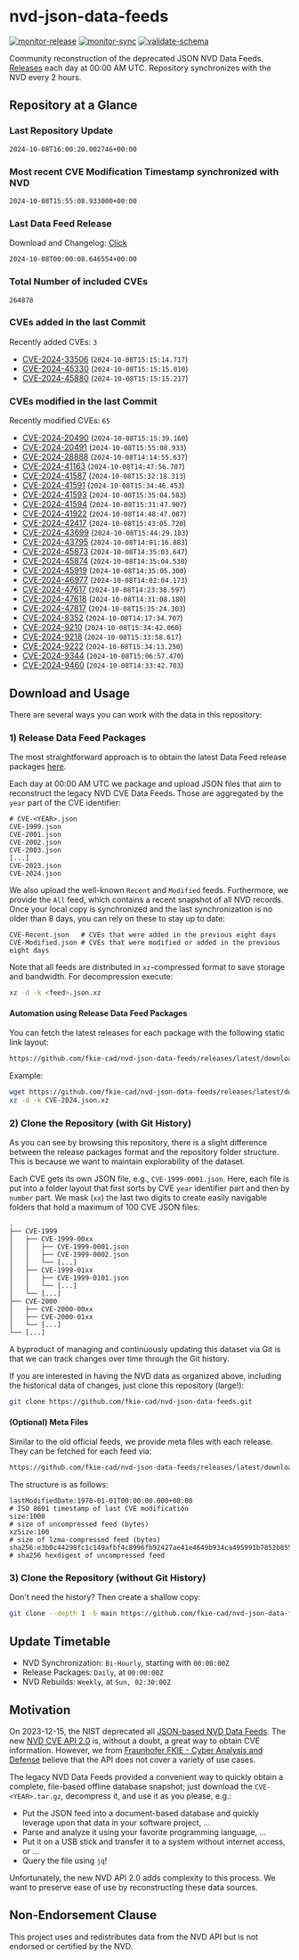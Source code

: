 # nvd-json-data-feeds

[![monitor-release](https://github.com/fkie-cad/nvd-json-data-feeds/actions/workflows/monitor_release.yml/badge.svg)](https://github.com/fkie-cad/nvd-json-data-feeds/actions/workflows/monitor_release.yml)
[![monitor-sync](https://github.com/fkie-cad/nvd-json-data-feeds/actions/workflows/monitor_sync.yml/badge.svg)](https://github.com/fkie-cad/nvd-json-data-feeds/actions/workflows/monitor_sync.yml)
[![validate-schema](https://github.com/fkie-cad/nvd-json-data-feeds/actions/workflows/validate_schema.yml/badge.svg)](https://github.com/fkie-cad/nvd-json-data-feeds/actions/workflows/validate_schema.yml)

Community reconstruction of the deprecated JSON NVD Data Feeds.
[Releases](https://github.com/fkie-cad/nvd-json-data-feeds/releases/latest) each day at 00:00 AM UTC.
Repository synchronizes with the NVD every 2 hours.

## Repository at a Glance

### Last Repository Update

```plain
2024-10-08T16:00:20.002746+00:00
```

### Most recent CVE Modification Timestamp synchronized with NVD

```plain
2024-10-08T15:55:08.933000+00:00
```

### Last Data Feed Release

Download and Changelog: [Click](https://github.com/fkie-cad/nvd-json-data-feeds/releases/latest)

```plain
2024-10-08T00:00:08.646554+00:00
```

### Total Number of included CVEs

```plain
264878
```

### CVEs added in the last Commit

Recently added CVEs: `3`

- [CVE-2024-33506](CVE-2024/CVE-2024-335xx/CVE-2024-33506.json) (`2024-10-08T15:15:14.717`)
- [CVE-2024-45330](CVE-2024/CVE-2024-453xx/CVE-2024-45330.json) (`2024-10-08T15:15:15.010`)
- [CVE-2024-45880](CVE-2024/CVE-2024-458xx/CVE-2024-45880.json) (`2024-10-08T15:15:15.217`)


### CVEs modified in the last Commit

Recently modified CVEs: `65`

- [CVE-2024-20490](CVE-2024/CVE-2024-204xx/CVE-2024-20490.json) (`2024-10-08T15:15:39.160`)
- [CVE-2024-20491](CVE-2024/CVE-2024-204xx/CVE-2024-20491.json) (`2024-10-08T15:55:08.933`)
- [CVE-2024-28888](CVE-2024/CVE-2024-288xx/CVE-2024-28888.json) (`2024-10-08T14:14:55.637`)
- [CVE-2024-41163](CVE-2024/CVE-2024-411xx/CVE-2024-41163.json) (`2024-10-08T14:47:56.787`)
- [CVE-2024-41587](CVE-2024/CVE-2024-415xx/CVE-2024-41587.json) (`2024-10-08T15:32:18.313`)
- [CVE-2024-41591](CVE-2024/CVE-2024-415xx/CVE-2024-41591.json) (`2024-10-08T15:34:46.453`)
- [CVE-2024-41593](CVE-2024/CVE-2024-415xx/CVE-2024-41593.json) (`2024-10-08T15:35:04.583`)
- [CVE-2024-41594](CVE-2024/CVE-2024-415xx/CVE-2024-41594.json) (`2024-10-08T15:31:47.907`)
- [CVE-2024-41922](CVE-2024/CVE-2024-419xx/CVE-2024-41922.json) (`2024-10-08T14:48:47.087`)
- [CVE-2024-42417](CVE-2024/CVE-2024-424xx/CVE-2024-42417.json) (`2024-10-08T15:43:05.720`)
- [CVE-2024-43699](CVE-2024/CVE-2024-436xx/CVE-2024-43699.json) (`2024-10-08T15:44:29.183`)
- [CVE-2024-43795](CVE-2024/CVE-2024-437xx/CVE-2024-43795.json) (`2024-10-08T14:01:16.883`)
- [CVE-2024-45873](CVE-2024/CVE-2024-458xx/CVE-2024-45873.json) (`2024-10-08T14:35:03.647`)
- [CVE-2024-45874](CVE-2024/CVE-2024-458xx/CVE-2024-45874.json) (`2024-10-08T14:35:04.530`)
- [CVE-2024-45919](CVE-2024/CVE-2024-459xx/CVE-2024-45919.json) (`2024-10-08T14:35:05.300`)
- [CVE-2024-46977](CVE-2024/CVE-2024-469xx/CVE-2024-46977.json) (`2024-10-08T14:02:04.173`)
- [CVE-2024-47617](CVE-2024/CVE-2024-476xx/CVE-2024-47617.json) (`2024-10-08T14:23:38.597`)
- [CVE-2024-47618](CVE-2024/CVE-2024-476xx/CVE-2024-47618.json) (`2024-10-08T14:31:08.180`)
- [CVE-2024-47817](CVE-2024/CVE-2024-478xx/CVE-2024-47817.json) (`2024-10-08T15:35:24.303`)
- [CVE-2024-8352](CVE-2024/CVE-2024-83xx/CVE-2024-8352.json) (`2024-10-08T14:17:34.707`)
- [CVE-2024-9210](CVE-2024/CVE-2024-92xx/CVE-2024-9210.json) (`2024-10-08T15:34:42.060`)
- [CVE-2024-9218](CVE-2024/CVE-2024-92xx/CVE-2024-9218.json) (`2024-10-08T15:33:58.617`)
- [CVE-2024-9222](CVE-2024/CVE-2024-92xx/CVE-2024-9222.json) (`2024-10-08T15:34:13.250`)
- [CVE-2024-9344](CVE-2024/CVE-2024-93xx/CVE-2024-9344.json) (`2024-10-08T15:06:57.470`)
- [CVE-2024-9460](CVE-2024/CVE-2024-94xx/CVE-2024-9460.json) (`2024-10-08T14:33:42.703`)


## Download and Usage

There are several ways you can work with the data in this repository:

### 1) Release Data Feed Packages

The most straightforward approach is to obtain the latest Data Feed release packages [here](https://github.com/fkie-cad/nvd-json-data-feeds/releases/latest).

Each day at 00:00 AM UTC we package and upload JSON files that aim to reconstruct the legacy NVD CVE Data Feeds.
Those are aggregated by the `year` part of the CVE identifier:

```
# CVE-<YEAR>.json
CVE-1999.json
CVE-2001.json
CVE-2002.json
CVE-2003.json
[...]
CVE-2023.json
CVE-2024.json
```

We also upload the well-known `Recent` and `Modified` feeds.
Furthermore, we provide the `All` feed, which contains a recent snapshot of all NVD records.
Once your local copy is synchronized and the last synchronization is no older than 8 days, you can rely on these to stay up to date:

```plain
CVE-Recent.json   # CVEs that were added in the previous eight days
CVE-Modified.json # CVEs that were modified or added in the previous eight days
```

Note that all feeds are distributed in `xz`-compressed format to save storage and bandwidth.
For decompression execute:

```sh
xz -d -k <feed>.json.xz
```

#### Automation using Release Data Feed Packages

You can fetch the latest releases for each package with the following static link layout:

```sh
https://github.com/fkie-cad/nvd-json-data-feeds/releases/latest/download/CVE-<YEAR>.json.xz
```

Example:

```sh
wget https://github.com/fkie-cad/nvd-json-data-feeds/releases/latest/download/CVE-2024.json.xz
xz -d -k CVE-2024.json.xz
```

### 2) Clone the Repository (with Git History)

As you can see by browsing this repository, there is a slight difference between the release packages format and the repository folder structure.
This is because we want to maintain explorability of the dataset.

Each CVE gets its own JSON file, e.g., `CVE-1999-0001.json`.
Here, each file is put into a folder layout that first sorts by CVE `year` identifier part and then by `number` part.
We mask (`xx`) the last two digits to create easily navigable folders that hold a maximum of 100 CVE JSON files:

```plain
.
├── CVE-1999
│   ├── CVE-1999-00xx
│   │   ├── CVE-1999-0001.json
│   │   ├── CVE-1999-0002.json
│   │   └── [...]
│   ├── CVE-1999-01xx
│   │   ├── CVE-1999-0101.json
│   │   └── [...]
│   └── [...]
├── CVE-2000
│   ├── CVE-2000-00xx
│   ├── CVE-2000-01xx
│   └── [...]
└── [...]
```

A byproduct of managing and continuously updating this dataset via Git is that we can track changes over time through the Git history.

If you are interested in having the NVD data as organized above, including the historical data of changes, just clone this repository (large!):

```sh
git clone https://github.com/fkie-cad/nvd-json-data-feeds.git
```

#### (Optional) Meta Files

Similar to the old official feeds, we provide meta files with each release. They can be fetched for each feed via:

```sh
https://github.com/fkie-cad/nvd-json-data-feeds/releases/latest/download/CVE-<YEAR>.meta
```

The structure is as follows:

```plain
lastModifiedDate:1970-01-01T00:00:00.000+00:00                          # ISO 8601 timestamp of last CVE modification
size:1000                                                               # size of uncompressed feed (bytes)
xzSize:100                                                              # size of lzma-compressed feed (bytes)
sha256:e3b0c44298fc1c149afbf4c8996fb92427ae41e4649b934ca495991b7852b855 # sha256 hexdigest of uncompressed feed
```

### 3) Clone the Repository (without Git History)

Don't need the history? Then create a shallow copy:

```sh
git clone --depth 1 -b main https://github.com/fkie-cad/nvd-json-data-feeds.git
```


## Update Timetable

* NVD Synchronization: `Bi-Hourly`, starting with `00:00:00Z`
* Release Packages: `Daily`, at `00:00:00Z`
* NVD Rebuilds: `Weekly`, at `Sun, 02:30:00Z`


## Motivation

On 2023-12-15, the NIST deprecated all [JSON-based NVD Data Feeds](https://nvd.nist.gov/vuln/data-feeds#divRetirementBanner-1).
The new [NVD CVE API 2.0](https://nvd.nist.gov/developers/vulnerabilities) is, without a doubt, a great way to obtain CVE information.
However, we from [Fraunhofer FKIE - Cyber Analysis and Defense](https://www.fkie.fraunhofer.de/en/departments/cad.html) believe that the API does not cover a variety of use cases.

The legacy NVD Data Feeds provided a convenient way to quickly obtain a complete, file-based offline database snapshot; just download the `CVE-<YEAR>.tar.gz`, decompress it, and use it as you please, e.g.:

- Put the JSON feed into a document-based database and quickly leverage upon that data in your software project, ...
- Parse and analyze it using your favorite programming language, ...
- Put it on a USB stick and transfer it to a system without internet access, or ...
- Query the file using `jq`!

Unfortunately, the new NVD API 2.0 adds complexity to this process.
We want to preserve ease of use by reconstructing these data sources.

## Non-Endorsement Clause

This project uses and redistributes data from the NVD API but is not endorsed or certified by the NVD.